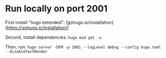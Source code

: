 # Run locally on port 2001

First install "hugo extended": [gohugo.io/installation}(https://gohugo.io/installation/)

Second, install dependencies: `hugo mod get -u`

Then, run: `hugo server -DFM -p 2001 --logLevel debug --config hugo.toml --disableFastRender`